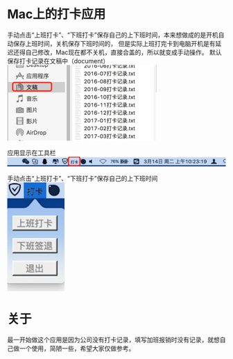 
Mac上的打卡应用
=============
手动点击“上班打卡”、“下班打卡”保存自己的上下班时间，本来想做成的是开机自动保存上班时间，关机保存下班时间的，
但是实际上班打完卡到电脑开机是有延迟还得自己修改，Mac现在都不关机，直接合盖的，所以就变成手动操作。
默认保存打卡记录在文稿中（document）<br/>
<img src="https://raw.githubusercontent.com/wzpforowrk/SignIn/master/Snapshots/1.png" width="344">

应用显示在工具栏<br/>
<img src="https://raw.githubusercontent.com/wzpforowrk/SignIn/master/Snapshots/3.png" width="540">

手动点击“上班打卡”、“下班打卡”保存自己的上下班时间<br/>
<img src="https://raw.githubusercontent.com/wzpforowrk/SignIn/master/Snapshots/2.png" width="132">

关于
=======
最一开始做这个应用是因为公司没有打卡记录，填写加班报销时没有记录，就想自己做一个使用，简陋一些，希望大家仅做参考。
